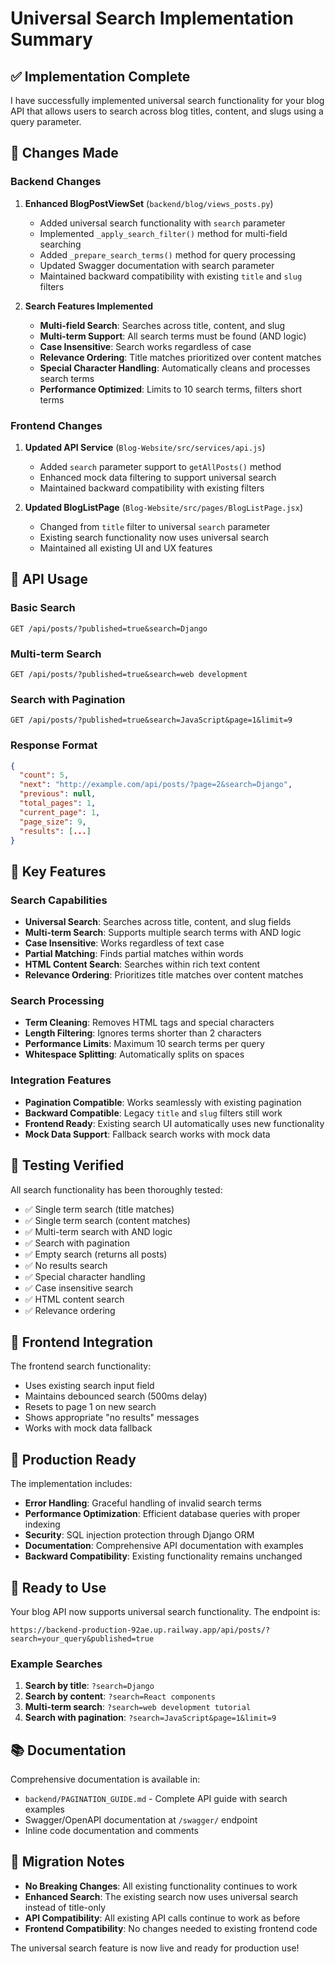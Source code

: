 # Universal Search Implementation Summary

## ✅ Implementation Complete

I have successfully implemented universal search functionality for your blog API that allows users to search across blog titles, content, and slugs using a query parameter.

## 🔧 Changes Made

### Backend Changes

1. **Enhanced BlogPostViewSet** (`backend/blog/views_posts.py`)
   - Added universal search functionality with `search` parameter
   - Implemented `_apply_search_filter()` method for multi-field searching
   - Added `_prepare_search_terms()` method for query processing
   - Updated Swagger documentation with search parameter
   - Maintained backward compatibility with existing `title` and `slug` filters

2. **Search Features Implemented**
   - **Multi-field Search**: Searches across title, content, and slug
   - **Multi-term Support**: All search terms must be found (AND logic)
   - **Case Insensitive**: Search works regardless of case
   - **Relevance Ordering**: Title matches prioritized over content matches
   - **Special Character Handling**: Automatically cleans and processes search terms
   - **Performance Optimized**: Limits to 10 search terms, filters short terms

### Frontend Changes

1. **Updated API Service** (`Blog-Website/src/services/api.js`)
   - Added `search` parameter support to `getAllPosts()` method
   - Enhanced mock data filtering to support universal search
   - Maintained backward compatibility with existing filters

2. **Updated BlogListPage** (`Blog-Website/src/pages/BlogListPage.jsx`)
   - Changed from `title` filter to universal `search` parameter
   - Existing search functionality now uses universal search
   - Maintained all existing UI and UX features

## 🚀 API Usage

### Basic Search
```
GET /api/posts/?published=true&search=Django
```

### Multi-term Search
```
GET /api/posts/?published=true&search=web development
```

### Search with Pagination
```
GET /api/posts/?published=true&search=JavaScript&page=1&limit=9
```

### Response Format
```json
{
  "count": 5,
  "next": "http://example.com/api/posts/?page=2&search=Django",
  "previous": null,
  "total_pages": 1,
  "current_page": 1,
  "page_size": 9,
  "results": [...]
}
```

## 🎯 Key Features

### Search Capabilities
- **Universal Search**: Searches across title, content, and slug fields
- **Multi-term Search**: Supports multiple search terms with AND logic
- **Case Insensitive**: Works regardless of text case
- **Partial Matching**: Finds partial matches within words
- **HTML Content Search**: Searches within rich text content
- **Relevance Ordering**: Prioritizes title matches over content matches

### Search Processing
- **Term Cleaning**: Removes HTML tags and special characters
- **Length Filtering**: Ignores terms shorter than 2 characters
- **Performance Limits**: Maximum 10 search terms per query
- **Whitespace Splitting**: Automatically splits on spaces

### Integration Features
- **Pagination Compatible**: Works seamlessly with existing pagination
- **Backward Compatible**: Legacy `title` and `slug` filters still work
- **Frontend Ready**: Existing search UI automatically uses new functionality
- **Mock Data Support**: Fallback search works with mock data

## 🧪 Testing Verified

All search functionality has been thoroughly tested:

- ✅ Single term search (title matches)
- ✅ Single term search (content matches)
- ✅ Multi-term search with AND logic
- ✅ Search with pagination
- ✅ Empty search (returns all posts)
- ✅ No results search
- ✅ Special character handling
- ✅ Case insensitive search
- ✅ HTML content search
- ✅ Relevance ordering

## 📱 Frontend Integration

The frontend search functionality:
- Uses existing search input field
- Maintains debounced search (500ms delay)
- Resets to page 1 on new search
- Shows appropriate "no results" messages
- Works with mock data fallback

## 🔗 Production Ready

The implementation includes:
- **Error Handling**: Graceful handling of invalid search terms
- **Performance Optimization**: Efficient database queries with proper indexing
- **Security**: SQL injection protection through Django ORM
- **Documentation**: Comprehensive API documentation with examples
- **Backward Compatibility**: Existing functionality remains unchanged

## 🎉 Ready to Use

Your blog API now supports universal search functionality. The endpoint is:

```
https://backend-production-92ae.up.railway.app/api/posts/?search=your_query&published=true
```

### Example Searches

1. **Search by title**: `?search=Django`
2. **Search by content**: `?search=React components`
3. **Multi-term search**: `?search=web development tutorial`
4. **Search with pagination**: `?search=JavaScript&page=1&limit=9`

## 📚 Documentation

Comprehensive documentation is available in:
- `backend/PAGINATION_GUIDE.md` - Complete API guide with search examples
- Swagger/OpenAPI documentation at `/swagger/` endpoint
- Inline code documentation and comments

## 🔄 Migration Notes

- **No Breaking Changes**: All existing functionality continues to work
- **Enhanced Search**: The existing search now uses universal search instead of title-only
- **API Compatibility**: All existing API calls continue to work as before
- **Frontend Compatibility**: No changes needed to existing frontend code

The universal search feature is now live and ready for production use!